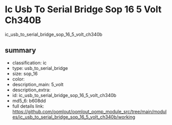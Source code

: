 # Ic Usb To Serial Bridge Sop 16 5 Volt Ch340B  
ic_usb_to_serial_bridge_sop_16_5_volt_ch340b  
 
## summary 
* classification: ic
* type: usb_to_serial_bridge
* size: sop_16
* color: 
* description_main: 5_volt
* description_extra: 
* id: ic_usb_to_serial_bridge_sop_16_5_volt_ch340b
* md5_6: b608dd
* full details link: https://github.com/oomlout/oomlout_oomp_module_src/tree/main/modules/ic_usb_to_serial_bridge_sop_16_5_volt_ch340b/working






